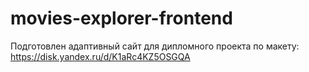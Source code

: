 # movies-explorer-frontend

Подготовлен адаптивный сайт для дипломного проекта по макету: https://disk.yandex.ru/d/K1aRc4KZ5OSGQA